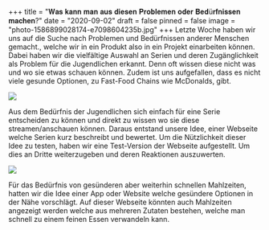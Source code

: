 +++
title = "𝐖𝐚𝐬 𝐤𝐚𝐧𝐧 𝐦𝐚𝐧 𝐚𝐮𝐬 𝐝𝐢𝐞𝐬𝐞𝐧 𝐏𝐫𝐨𝐛𝐥𝐞𝐦𝐞𝐧 𝐨𝐝𝐞𝐫 𝐁𝐞𝐝ü𝐫𝐟𝐧𝐢𝐬𝐬𝐞𝐧 𝐦𝐚𝐜𝐡𝐞𝐧?"
date = "2020-09-02"
draft = false
pinned = false
image = "photo-1586899028174-e7098604235b.jpg"
+++
Letzte Woche haben wir uns auf die Suche nach Problemen und Bedürfnissen anderer Menschen gemacht., welche wir in ein Produkt also in ein Projekt einarbeiten können. Dabei haben wir die vielfältige Auswahl an Serien und deren Zugänglichkeit als Problem für die Jugendlichen erkannt. Denn oft wissen diese nicht was und wo sie etwas schauen können. Zudem ist uns aufgefallen, dass es nicht viele gesunde Optionen, zu Fast-Food Chains wie McDonalds, gibt.

![](microsoftteams-image.jpg)

Aus dem Bedürfnis der Jugendlichen sich einfach für eine Serie entscheiden zu können und direkt zu wissen wo sie  diese streamen/anschauen können. Daraus entstand unsere Idee, einer Webseite welche Serien kurz beschreibt und bewertet. Um die Nützlichkeit dieser Idee zu testen, haben wir eine Test-Version der Webseite aufgestellt. Um dies an Dritte weiterzugeben und deren Reaktionen auszuwerten.

![](test-site-shows.png)

Für das Bedürfnis von gesünderen aber weiterhin schnellen Mahlzeiten, hatten wir die Idee einer App oder Website welche gesündere Optionen in der Nähe vorschlägt. Auf dieser Webseite könnten auch Mahlzeiten angezeigt werden welche aus mehreren Zutaten bestehen, welche man schnell zu einem feinen Essen verwandeln kann.